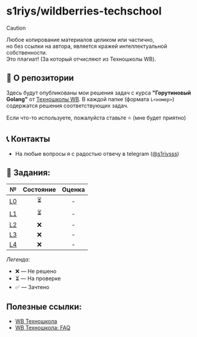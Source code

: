 # s1riys/wildberries-techschool

> [!CAUTION]
> Любое копирование материалов целиком или частично,<br>но без ссылки на автора, является кражей интеллектуальной собственности.<br>Это плагиат!  (За который отчисляют из Техношколы WB).

## 📌 О репозитории
Здесь будут опубликованы мои решения задач с курса **"Горутиновый Golang"** от [Техношколы WB](https://tech.wildberries.ru/).
В каждой папке (формата `L<номер>`) содержатся решения соответствующих задач.

Если что-то используете, пожалуйста ставьте ⭐ (мне будет приятно)

## 📞 Контакты
- На любые вопросы я с радостью отвечу в telegram ([@s1riysss](https://t.me/s1riysss))

## 🎯 Задания:
| № | Состояние | Оценка |
| :---: | :---: | :---: |
| [L0](./L0) | ⏳ | - |
| [L1](./L1) | ⏳ | - |
| [L2](./L2) | ❌ | - |
| [L3](./L3) | ❌ | - |
| [L4](./L4) | ❌ | - |

*Легенда*:
- ❌ — Не решено
- ⏳ — На проверке
- ✅ — Зачтено

## Полезные ссылки:
- [WB Техношкола](https://tech.wildberries.ru/)
- [WB Техношкола: FAQ](https://docs.google.com/document/d/1nGAvDCQ1OSaM-aq3C2bnN-92iHWCltWxZnNlk_Dyzts/edit?tab=t.0)